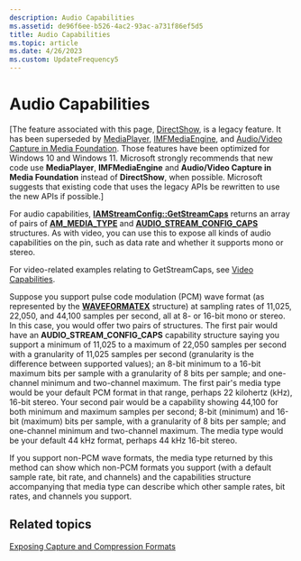 ```yaml
---
description: Audio Capabilities
ms.assetid: de96f6ee-b526-4ac2-93ac-a731f86ef5d5
title: Audio Capabilities
ms.topic: article
ms.date: 4/26/2023
ms.custom: UpdateFrequency5
---
```


# Audio Capabilities

\[The feature associated with this page, [DirectShow](/windows/win32/directshow/directshow), is a legacy feature. It has been superseded by [MediaPlayer](/uwp/api/Windows.Media.Playback.MediaPlayer), [IMFMediaEngine](/windows/win32/api/mfmediaengine/nn-mfmediaengine-imfmediaengine), and [Audio/Video Capture in Media Foundation](windows/win32/medfound/audio-video-capture-in-media-foundation). Those features have been optimized for Windows 10 and Windows 11. Microsoft strongly recommends that new code use **MediaPlayer**, **IMFMediaEngine** and **Audio/Video Capture in Media Foundation** instead of **DirectShow**, when possible. Microsoft suggests that existing code that uses the legacy APIs be rewritten to use the new APIs if possible.\]

For audio capabilities, [**IAMStreamConfig::GetStreamCaps**](/windows/desktop/api/Strmif/nf-strmif-iamstreamconfig-getstreamcaps) returns an array of pairs of [**AM\_MEDIA\_TYPE**](/windows/win32/api/strmif/ns-strmif-am_media_type) and [**AUDIO\_STREAM\_CONFIG\_CAPS**](/windows/win32/api/strmif/ns-strmif-audio_stream_config_caps) structures. As with video, you can use this to expose all kinds of audio capabilities on the pin, such as data rate and whether it supports mono or stereo.

For video-related examples relating to GetStreamCaps, see [Video Capabilities](video-capabilities.md).

Suppose you support pulse code modulation (PCM) wave format (as represented by the [**WAVEFORMATEX**](/previous-versions/dd757713(v=vs.85)) structure) at sampling rates of 11,025, 22,050, and 44,100 samples per second, all at 8- or 16-bit mono or stereo. In this case, you would offer two pairs of structures. The first pair would have an **AUDIO\_STREAM\_CONFIG\_CAPS** capability structure saying you support a minimum of 11,025 to a maximum of 22,050 samples per second with a granularity of 11,025 samples per second (granularity is the difference between supported values); an 8-bit minimum to a 16-bit maximum bits per sample with a granularity of 8 bits per sample; and one-channel minimum and two-channel maximum. The first pair's media type would be your default PCM format in that range, perhaps 22 kilohertz (kHz), 16-bit stereo. Your second pair would be a capability showing 44,100 for both minimum and maximum samples per second; 8-bit (minimum) and 16-bit (maximum) bits per sample, with a granularity of 8 bits per sample; and one-channel minimum and two-channel maximum. The media type would be your default 44 kHz format, perhaps 44 kHz 16-bit stereo.

If you support non-PCM wave formats, the media type returned by this method can show which non-PCM formats you support (with a default sample rate, bit rate, and channels) and the capabilities structure accompanying that media type can describe which other sample rates, bit rates, and channels you support.

## Related topics

<dl> <dt>

[Exposing Capture and Compression Formats](exposing-capture-and-compression-formats.md)
</dt> </dl>

 

 
